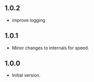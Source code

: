 ## 1.0.2

- improve logging

## 1.0.1

- Minor changes to internals for speed.


## 1.0.0

- Initial version.
